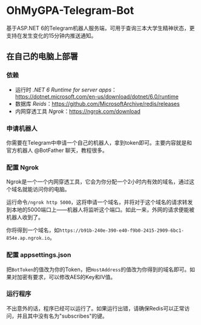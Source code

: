 # OhMyGPA-Telegram-Bot
基于ASP.NET 6的Telegram机器人服务端，可用于查询三本大学生精神状态，更支持在发生变化的15分钟内推送通知。

## 在自己的电脑上部署

### 依赖
* 运行时 _.NET 6 Runtime for server apps_：https://dotnet.microsoft.com/en-us/download/dotnet/6.0/runtime
* 数据库 _Reids_：https://github.com/MicrosoftArchive/redis/releases
* 内网穿透工具 _Ngrok_：https://ngrok.com/download

### 申请机器人
你需要在Telegram中申请一个自己的机器人，拿到token即可。主要内容就是和官方机器人 @BotFather 聊天，教程很多。

### 配置 Ngrok
Ngrok是一个一个内网穿透工具，它会为你分配一个2小时内有效的域名，通过这个域名就能访问你的电脑。

运行命令`/ngrok http 5000`，这将申请一个域名，并将对于这个域名的请求转发到本地的5000端口上——机器人将监听这个端口。如此一来，外网的请求便能被机器人收到了。

你将得到一个域名，如`https://b91b-240e-390-e40-f9b0-2415-2909-6bc1-854e.ap.ngrok.io`。

### 配置 appsettings.json
把`BotToken`的值改为你的Token，把`HostAddress`的值改为你得到的域名即可。如果对加密有要求，可以修改AES的Key和IV值。

### 运行程序
不出意外的话，程序已经可以运行了。如果运行出错，请确保Redis可以正常访问，并且其中没有名为"subscribes"的键。
